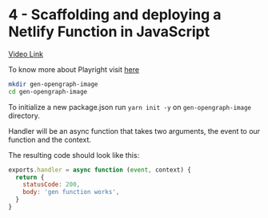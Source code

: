 # 4 - Scaffolding and deploying a Netlify Function in JavaScript

[Video Link](https://egghead.io/lessons/netlify-scaffolding-and-deploying-a-netlify-function-in-javascript)

<TimeStamp start="0:07" end="0:10">

To know more about Playright visit [here](https://playwright.dev/)

</TimeStamp>

<TimeStamp start="0:11" end="0:17">

``` bash
mkdir gen-opengraph-image
cd gen-opengraph-image
```

</TimeStamp>

<TimeStamp start="0:18" end="0:23">

To initialize a new package.json run `yarn init -y` on `gen-opengraph-image` directory. 

</TimeStamp>

<TimeStamp start="0:34" end="0:40">

Handler will be an async function that takes two arguments, the event to our function and the context.

</TimeStamp>

<TimeStamp start="0:54" end="1:05">

The resulting code should look like this: 

```jsx
exports.handler = async function (event, context) {
  return {
    statusCode: 200,
    body: 'gen function works',
  }
}
```

</TimeStamp>





